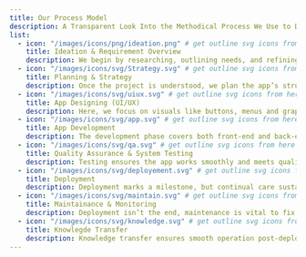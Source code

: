 ```yaml
---
title: Our Process Model
description: A Transparent Look Into the Methodical Process We Use to Develop Robust Real-World Digital Solutions
list:
  - icon: "/images/icons/png/ideation.png" # get outline svg icons from here - https://www.svgrepo.com/vectors/security/outlined/
    title: Ideation & Requirement Overview
    description: We begin by researching, outlining needs, and refining your idea. This forms a strong foundation for building a high-quality application development.
  - icon: "/images/icons/svg/Strategy.svg" # get outline svg icons from here - https://www.svgrepo.com/vectors/security/outlined/
    title: Planning & Strategy
    description: Once the project is understood, we plan the app’s structure and flow. Wireframes and prototypes help visualize and refine its core functionality.
  - icon: "/images/icons/svg/uiux.svg" # get outline svg icons from here - https://www.svgrepo.com/vectors/security/outlined/
    title: App Designing (UI/UX)
    description: Here, we focus on visuals like buttons, menus and graphics. UI/UX designers craft mockups based on branding and user needs, refining them with client feedback.
  - icon: "/images/icons/svg/app.svg" # get outline svg icons from here - https://www.svgrepo.com/vectors/security/outlined/
    title: App Development
    description: The development phase covers both front-end and back-end coding.Designs become interactive features, while backend logic, APIs, and databases are built in parallel.
  - icon: "/images/icons/svg/qa.svg" # get outline svg icons from here - https://www.svgrepo.com/vectors/security/outlined/
    title: Quality Assurance & System Testing
    description: Testing ensures the app works smoothly and meets quality standards.QA runs early tests on features, performance, and usability to catch and fix issues quickly.
  - icon: "/images/icons/svg/deployement.svg" # get outline svg icons from here - https://www.svgrepo.com/vectors/security/outlined/
    title: Deployment
    description: Deployment marks a milestone, but continual care sustains and evolves the app. Ongoing support ensures growth, stability, and adaptation beyond launch.
  - icon: "/images/icons/svg/maintain.svg" # get outline svg icons from here - https://www.svgrepo.com/vectors/security/outlined/
    title: Maintainance & Monitoring
    description: Deployment isn’t the end, maintenance is vital to fix bugs, improve performance, and add features.   Ensure post-deployment support is included when hiring developers.
  - icon: "/images/icons/svg/knowledge.svg" # get outline svg icons from here - https://www.svgrepo.com/vectors/security/outlined/
    title: Knowlegde Transfer
    description: Knowledge transfer ensures smooth operation post-deployment by sharing key docs, guides, and insights to support the team and reduce risks.
---
```

